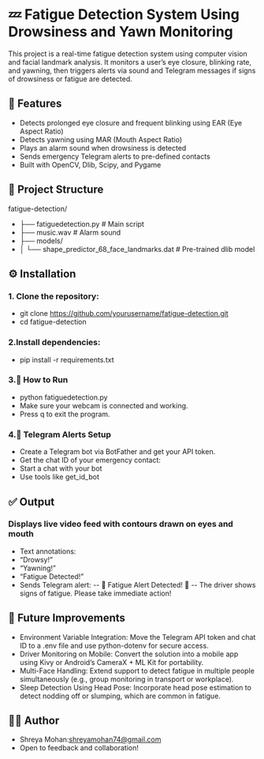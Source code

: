 # 💤 Fatigue Detection System Using Drowsiness and Yawn Monitoring

This project is a real-time fatigue detection system using computer vision and facial landmark analysis. It monitors a user’s eye closure, blinking rate, and yawning, then triggers alerts via sound and Telegram messages if signs of drowsiness or fatigue are detected.

## 🧠 Features

- Detects prolonged eye closure and frequent blinking using EAR (Eye Aspect Ratio)
- Detects yawning using MAR (Mouth Aspect Ratio)
- Plays an alarm sound when drowsiness is detected
- Sends emergency Telegram alerts to pre-defined contacts
- Built with OpenCV, Dlib, Scipy, and Pygame

## 📁 Project Structure

fatigue-detection/
- ├── fatiguedetection.py                 # Main script
- ├── music.wav                           # Alarm sound
- ├── models/
- │   └── shape_predictor_68_face_landmarks.dat   # Pre-trained dlib model
  
## ⚙️ Installation

### 1. Clone the repository:
- git clone https://github.com/yourusername/fatigue-detection.git
- cd fatigue-detection

### 2.Install dependencies:
- pip install -r requirements.txt

### 3.🚀 How to Run
- python fatiguedetection.py
- Make sure your webcam is connected and working.
- Press q to exit the program.

### 4.📲 Telegram Alerts Setup

- Create a Telegram bot via BotFather and get your API token.
- Get the chat ID of your emergency contact:
- Start a chat with your bot
- Use tools like get_id_bot

## ✅ Output

### Displays live video feed with contours drawn on eyes and mouth

- Text annotations:
- “Drowsy!”
- “Yawning!”
- “Fatigue Detected!”
- Sends Telegram alert:
 -- 🚨 Fatigue Alert Detected! 🚨
-- The driver shows signs of fatigue. Please take immediate action!


 ## 🔮 Future Improvements

- Environment Variable Integration: Move the Telegram API token and chat ID to a .env file and use python-dotenv for secure access.
- Driver Monitoring on Mobile: Convert the solution into a mobile app using Kivy or Android’s CameraX + ML Kit for portability.
- Multi-Face Handling: Extend support to detect fatigue in multiple people simultaneously (e.g., group monitoring in transport or workplace).
- Sleep Detection Using Head Pose: Incorporate head pose estimation to detect nodding off or slumping, which are common in fatigue.

## 🙋‍♀️ Author
- Shreya Mohan:shreyamohan74@gmail.com
- Open to feedback and collaboration!


